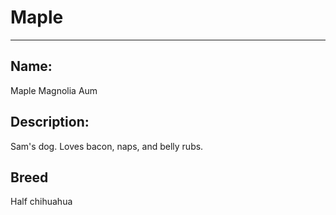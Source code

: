 # Maple
___
## Name:
Maple Magnolia Aum

## Description:
Sam's dog.  Loves bacon, naps, and belly rubs.

## Breed
Half chihuahua

